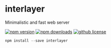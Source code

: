# interlayer
Minimalistic and fast web server

[![npm version](https://img.shields.io/npm/v/interlayer.svg?style=flat-square)](https://www.npmjs.com/package/interlayer)
[![npm downloads](https://img.shields.io/npm/dm/interlayer.svg?style=flat-square)](https://www.npmjs.com/package/interlayer)
[![github license](https://img.shields.io/github/license/donkilluminatti/interlayer.svg)](https://www.npmjs.com/package/interlayer)

```js
npm install --save interlayer
```
